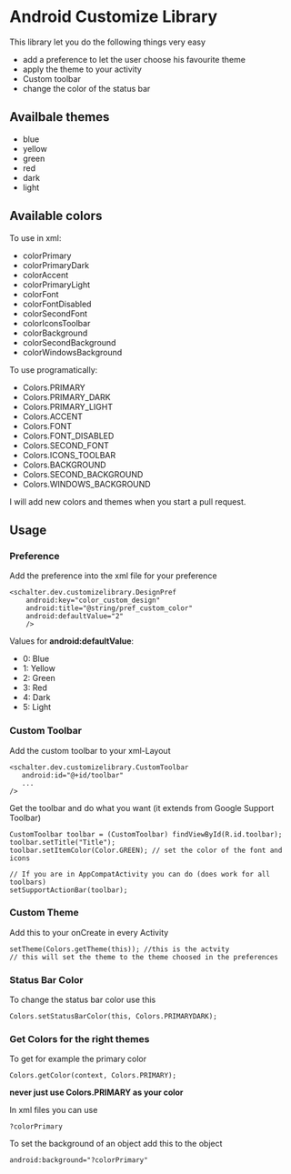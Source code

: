 # Android Customize Library
This library let you do the following things very easy
- add a preference to let the user choose his favourite theme
- apply the theme to your activity
- Custom toolbar
- change the color of the status bar

## Availbale themes
- blue
- yellow
- green
- red
- dark
- light

## Available colors
To use in xml:
- colorPrimary
- colorPrimaryDark
- colorAccent
- colorPrimaryLight
- colorFont
- colorFontDisabled
- colorSecondFont
- colorIconsToolbar
- colorBackground
- colorSecondBackground
- colorWindowsBackground

To use programatically:
- Colors.PRIMARY
- Colors.PRIMARY_DARK
- Colors.PRIMARY_LIGHT
- Colors.ACCENT
- Colors.FONT
- Colors.FONT_DISABLED
- Colors.SECOND_FONT
- Colors.ICONS_TOOLBAR
- Colors.BACKGROUND
- Colors.SECOND_BACKGROUND
- Colors.WINDOWS_BACKGROUND

I will add new colors and themes when you start a pull request.

## Usage
### Preference
Add the preference into the xml file for your preference   

    <schalter.dev.customizelibrary.DesignPref
        android:key="color_custom_design"
        android:title="@string/pref_custom_color"
        android:defaultValue="2" 
        />
        
Values for **android:defaultValue**:
- 0: Blue
- 1: Yellow
- 2: Green
- 3: Red
- 4: Dark
- 5: Light

### Custom Toolbar
Add the custom toolbar to your xml-Layout   

    <schalter.dev.customizelibrary.CustomToolbar
       android:id="@+id/toolbar"
       ...
    />
    
Get the toolbar and do what you want (it extends from Google Support Toolbar)   

    CustomToolbar toolbar = (CustomToolbar) findViewById(R.id.toolbar);
    toolbar.setTitle("Title");
    toolbar.setItemColor(Color.GREEN); // set the color of the font and icons
    
    // If you are in AppCompatActivity you can do (does work for all toolbars)
    setSupportActionBar(toolbar);
    
### Custom Theme
Add this to your onCreate in every Activity   

    setTheme(Colors.getTheme(this)); //this is the actvity
    // this will set the theme to the theme choosed in the preferences
    
### Status Bar Color
To change the status bar color use this   

    Colors.setStatusBarColor(this, Colors.PRIMARYDARK);
    
### Get Colors for the right themes
To get for example the primary color   

    Colors.getColor(context, Colors.PRIMARY);
    
**never just use Colors.PRIMARY as your color**
    
In xml files you can use

    ?colorPrimary
    
To set the background of an object add this to the object

    android:background="?colorPrimary"
    
